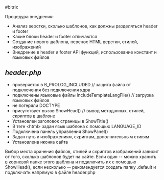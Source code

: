 #bitrix 

Процедура внедрения:
* Анализ верстки, сколько шаблонов, как должны разделяться header и footer
* Какие блоки header и footer отличаются
* Создание нового шаблона, перенос HTML верстки, стилей, изображений
* Внедрение в header и footer API функций, использование констант и языковых файлов 


## *header.php*
* проверяется в B_PROLOG_INCLUDED // защита файла от подключения без подключения ядра
* подключены языковые файлы IncludeTemplateLangFile() // загрузка языковых файлов
* не потеряли DOCTYPE
* присутствует вызов ShowHead() // вывод метаданных, стилей, скриптов в шаблоне
* Установлен заголовок страницы в ShowTitle()
* В теге \<html\> задан язык шаблона с помощью LANGUAGE_ID
* Подключена панель управления ShowPanel()
* Задан путь к изображениям, скриптам, дополнительным стилям
* Установлена иконка сайта

Выбор места хранения файлов, стилей и скриптов изображений зависит от того, сколько шаблонов будет на сайте. Если один -- можно хранить в корневой папке этого шаблона и подключить их с помощью ShowHead(), если несколько -- рекомендуется создать папку .default и подключать напрямую в файле header.php